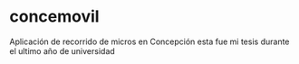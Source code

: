 # concemovil
Aplicación de recorrido de micros en Concepción esta fue mi tesis durante el ultimo año de universidad
